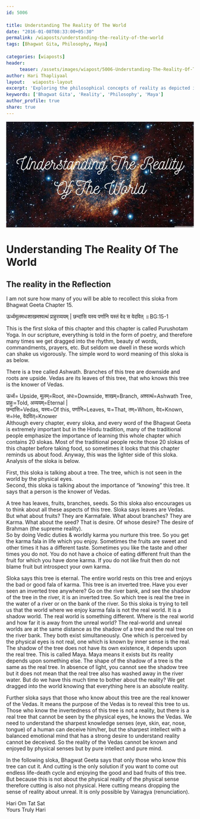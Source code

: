 ```yaml
--- 
id: 5006

title: Understanding The Reality Of The World
date: "2016-01-08T08:33:00+05:30"
permalink: /wiaposts/understanding-the-reality-of-the-world
tags: [Bhagwat Gita, Philosophy, Maya]    

categories: [wiaposts] 
header:
     teaser: /assets/images/wiapost/5006-Understanding-The-Reality-Of-The-World.jpg
author: Hari Thapliyaal 
layout:   wiaposts-layout
excerpt: 'Exploring the philosophical concepts of reality as depicted in the Bhagwat Gita.' 
keywords: ['Bhagwat Gita', 'Reality', 'Philosophy', 'Maya']
author_profile: true 
share: true 
---
```


![Understanding The Reality Of The World](/assets/images/wiapost/5006-Understanding-The-Reality-Of-The-World.jpg)     
   
# Understanding The Reality Of The World    
## The reality in the Reflection        
    
I am not sure how many of you will be able to recollect this sloka from Bhagwat Geeta Chapter 15.    
    
ऊर्ध्वमूलमधःशाखमश्वत्थं प्राहुरव्ययम्‌ | छन्दांसि यस्य पर्णानि यस्तं वेद स वेदवित्‌ ॥ BG:15-1    
    
This is the first sloka of this chapter and this chapter is called Purushotam Yoga. In our scripture, everything is told in the form of poetry, and therefore many times we get dragged into the rhythm, beauty of words, commandments, prayers, etc. But seldom we dwell in these words which can shake us vigorously. The simple word to word meaning of this sloka is as below.    
    
There is a tree called Ashwath. Branches of this tree are downside and roots are upside. Vedas are its leaves of this tree, that who knows this tree is the knower of Vedas.    
    
ऊर्ध्व= Upside, मूलम्‌=Root, अधः=Downside, शाखम्‌=Branch, अश्वत्थं=Ashwath Tree, प्राहुः=Told, अव्ययम्‌=Eternal |     
छन्दांसि=Vedas, यस्य=Of this, पर्णानि=Leaves, यः=That, तम्‌=Whom, वेद=Known, स=He, वेदवित्‌=Knower     
Although every chapter, every sloka, and every word of the Bhagwat Geeta is extremely important but in the Hindu tradition, many of the traditional people emphasize the importance of learning this whole chapter which contains 20 slokas. Most of the traditional people recite those 20 slokas of this chapter before taking food, so sometimes it looks that this chapter reminds us about food. Anyway, this was the lighter side of this sloka. Analysis of the sloka is below.    
    
First, this sloka is talking about a tree. The tree, which is not seen in the world by the physical eyes.     
Second, this sloka is talking about the importance of “knowing” this tree. It says that a person is the knower of Vedas.    
    
A tree has leaves, fruits, branches, seeds. So this sloka also encourages us to think about all these aspects of this tree. Sloka says leaves are Vedas. But what about fruits? They are Karmafale. What about branches? They are Karma. What about the seed? That is desire. Of whose desire? The desire of Brahman (the supreme reality).     
So by doing Vedic duties &amp; worldly karma you nurture this tree. So you get the karma fala in life which you enjoy. Sometimes the fruits are sweet and other times it has a different taste. Sometimes you like the taste and other times you do not. You do not have a choice of eating different fruit than the fruit for which you have done karma. If you do not like fruit then do not blame fruit but introspect your own karma.    
    
Sloka says this tree is eternal. The entire world rests on this tree and enjoys the bad or good fala of karma. This tree is an inverted tree. Have you ever seen an inverted tree anywhere? Go on the river bank, and see the shadow of the tree in the river, it is an inverted tree. So which tree is real the tree in the water of a river or on the bank of the river. So this sloka is trying to tell us that the world where we enjoy karma fala is not the real world. It is a shadow world. The real world is something different. Where is the real world and how far it is away from the unreal world? The real-world and unreal worlds are at the same distance as the shadow of a tree and the real tree on the river bank. They both exist simultaneously. One which is perceived by the physical eyes is not real, one which is known by inner sense is the real. The shadow of the tree does not have its own existence, it depends upon the real tree. This is called Maya. Maya means it exists but its reality depends upon something else. The shape of the shadow of a tree is the same as the real tree. In absence of light, you cannot see the shadow tree but it does not mean that the real tree also has washed away in the river water. But do we have this much time to bother about the reality? We get dragged into the world knowing that everything here is an absolute reality.    
    
Further sloka says that those who know about this tree are the real knower of the Vedas. It means the purpose of the Vedas is to reveal this tree to us. Those who know the invertedness of this tree is not a reality, but there is a real tree that cannot be seen by the physical eyes, he knows the Vedas. We need to understand the sharpest knowledge senses (eye, skin, ear, nose, tongue) of a human can deceive him/her, but the sharpest intellect with a balanced emotional mind that has a strong desire to understand reality cannot be deceived. So the reality of the Vedas cannot be known and enjoyed by physical senses but by pure intellect and pure mind.    
    
In the following sloka, Bhagwat Geeta says that only those who know this tree can cut it. And cutting is the only solution if you want to come out endless life-death cycle and enjoying the good and bad fruits of this tree. But because this is not about the physical reality of the physical sense therefore cutting is also not physical. Here cutting means dropping the sense of reality about unreal. It is only possible by Vairagya (renunciation).    
    
Hari Om Tat Sat    
Yours Truly Hari     
